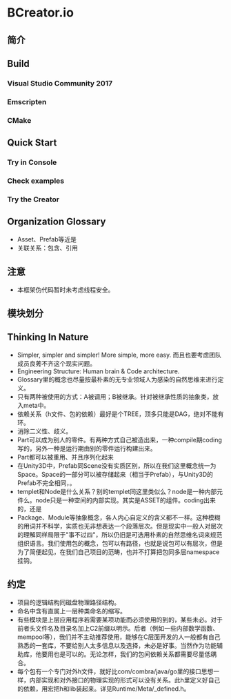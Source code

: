 # BCreator.io

## 简介

## Build
### Visual Studio Community 2017

### Emscripten

### CMake

## Quick Start
### Try in Console

### Check examples

### Try the Creator

## Organization Glossary
- Asset、Prefab等近是
- 关联关系：包含、引用

## 注意
- 本框架伪代码暂时未考虑线程安全。

## 模块划分

## Thinking In Nature
- Simpler, simpler and simpler! More simple, more easy. 而且也要考虑团队成员良莠不齐这个现实问题。
- Engineering Structure: Human brain & Code architecture.
- Glossary里的概念也尽量按最朴素的无专业领域人为感染的自然思维来进行定义。
- 只有两种被使用的方式：A被调用；B被继承。针对被继承性质的抽象类，放入meta中。
- 依赖关系（h文件、包的依赖）最好是个TREE，顶多只能是DAG，绝对不能有环。
- 消除二义性、歧义。
- Part可以成为别人的零件。有两种方式自己被造出来，一种compile期coding写的，另外一种是运行期由别的零件运行构建出来。
- Part都可以被重用、并且序列化起来
- 在Unity3D中，Prefab同Scene没有实质区别，所以在我们这里概念统一为Space。Space的一部分可以被存储起来（相当于Prefab），与Unity3D的Prefab不完全相同，。
- templet和Node是什么关系？别的templet同这里类似么？node是一种内部元件么。node只是一种空间的内部实现。其实是ASSET的组件。coding出来的，还是
- Package、Module等抽象概念，各人内心自定义的含义都不一样。这种模糊的用词并不科学，实质也无非想表达一个段落层次。但是现实中一般人对层次的理解同样局限于"事不过四"，所以仍旧是可选用朴素的自然思维名词来规范组织语言。我们使用包的概念，包可以有路径，也就是说包可以有层次，但是为了简便起见，在我们自己项目的范畴，也并不打算把包同多层namespace挂钩。

## 约定
- 项目的逻辑结构同磁盘物理路径结构。
- 命名中含有直属上一层种类命名的缩写。
- 有些模块是上层应用程序若需要某项功能而必须使用的到的，某些未必。对于前者头文件名及目录名加上C2前缀以明示。后者（例如一些内部数学函数、mempool等），我们并不主动推荐使用，能够在C层面开发的人一般都有自己熟悉的一套库，不要给别人太多信息以及选择，未必是好事。当然作为功能辅助库，他要用也是可以的。无论怎样，我们的包间依赖关系都需要尽量低耦合。
- 每个包有一个专门对外h文件，就好比com/combra/java/go里的接口思想一样，内部实现和对外接口的物理实现的形式可以没有关系。此h里定义好自己的依赖，用宏把h和lib装起来。详见Runtime/Meta/_defined.h。
